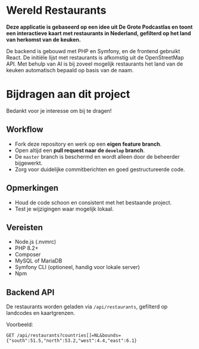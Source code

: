 # Wereld Restaurants

**Deze applicatie is gebaseerd op een idee uit De Grote Podcastlas en toont een interactieve kaart met restaurants in Nederland, gefilterd op het land van herkomst van de keuken.**

De backend is gebouwd met PHP en Symfony, en de frontend gebruikt React. De initiële lijst met restaurants is afkomstig uit de OpenStreetMap API. Met behulp van AI is bij zoveel mogelijk restaurants het land van de keuken automatisch bepaald op basis van de naam.

# Bijdragen aan dit project

Bedankt voor je interesse om bij te dragen!

## Workflow

- Fork deze repository en werk op een **eigen feature branch**.
- Open altijd een **pull request naar de `develop` branch**.
- De `master` branch is beschermd en wordt alleen door de beheerder bijgewerkt.
- Zorg voor duidelijke commitberichten en goed gestructureerde code.

## Opmerkingen

- Houd de code schoon en consistent met het bestaande project.
- Test je wijzigingen waar mogelijk lokaal.

## Vereisten

- Node.js (.nvmrc)
- PHP 8.2+
- Composer
- MySQL of MariaDB
- Symfony CLI (optioneel, handig voor lokale server)
- Npm

## Backend API

De restaurants worden geladen via `/api/restaurants`, gefilterd op landcodes en kaartgrenzen.

Voorbeeld:

```
GET /api/restaurants?countries[]=NL&bounds={"south":51.5,"north":53.2,"west":4.4,"east":6.1}
```
